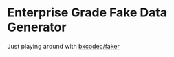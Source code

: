 # Enterprise Grade Fake Data Generator

Just playing around with [bxcodec/faker](https://github.com/bxcodec/faker)
